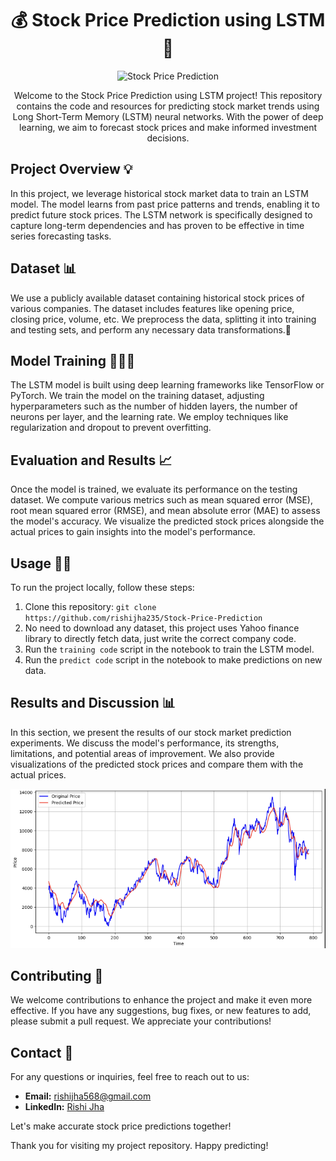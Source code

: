 <h1 align="center">💰 Stock Price Prediction using LSTM 💸</h1>

<p align="center">
  <img src="stock.jpg" alt="Stock Price Prediction" />
</p>

<p align="center">
  Welcome to the Stock Price Prediction using LSTM project! This repository contains the code and resources for predicting stock market trends using Long Short-Term Memory (LSTM) neural networks. With the power of deep learning, we aim to forecast stock prices and make informed investment decisions.
</p>

## Project Overview 💡
In this project, we leverage historical stock market data to train an LSTM model. The model learns from past price patterns and trends, enabling it to predict future stock prices. The LSTM network is specifically designed to capture long-term dependencies and has proven to be effective in time series forecasting tasks.

## Dataset 📊
We use a publicly available dataset containing historical stock prices of various companies. The dataset includes features like opening price, closing price, volume, etc. We preprocess the data, splitting it into training and testing sets, and perform any necessary data transformations.🫡

## Model Training 🧑🏻‍💻
The LSTM model is built using deep learning frameworks like TensorFlow or PyTorch. We train the model on the training dataset, adjusting hyperparameters such as the number of hidden layers, the number of neurons per layer, and the learning rate. We employ techniques like regularization and dropout to prevent overfitting.

## Evaluation and Results 📈
Once the model is trained, we evaluate its performance on the testing dataset. We compute various metrics such as mean squared error (MSE), root mean squared error (RMSE), and mean absolute error (MAE) to assess the model's accuracy. We visualize the predicted stock prices alongside the actual prices to gain insights into the model's performance.

## Usage 💪🏻
To run the project locally, follow these steps:
1. Clone this repository: `git clone https://github.com/rishijha235/Stock-Price-Prediction`
2. No need to download any dataset, this project uses Yahoo finance library to directly fetch data, just write the correct company code.
3. Run the `training code` script in the notebook to train the LSTM model.
4. Run the `predict code` script in the notebook to make predictions on new data.

## Results and Discussion 📊
In this section, we present the results of our stock market prediction experiments. We discuss the model's performance, its strengths, limitations, and potential areas of improvement. We also provide visualizations of the predicted stock prices and compare them with the actual prices.

<img width="1028" alt="Screenshot" src="Screenshot.png">

## Contributing 🤝
We welcome contributions to enhance the project and make it even more effective. If you have any suggestions, bug fixes, or new features to add, please submit a pull request. We appreciate your contributions!


## Contact 📩
For any questions or inquiries, feel free to reach out to us:
- **Email:** rishijha568@gmail.com
- **LinkedIn:** [Rishi Jha](https://www.linkedin.com/in/rishi-jha-758732283/)

Let's make accurate stock price predictions together!

Thank you for visiting my project repository. Happy predicting!
